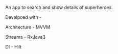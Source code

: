An app to search and show details of superheroes.

Develpoed with -

Architecture - MVVM

Streams - RxJava3

DI - Hilt
